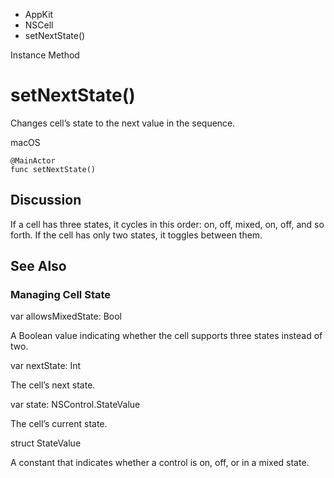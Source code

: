 

- AppKit
- NSCell
-  setNextState() 

Instance Method

# setNextState()

Changes cell’s state to the next value in the sequence.

macOS

``` source
@MainActor
func setNextState()
```

## Discussion

If a cell has three states, it cycles in this order: on, off, mixed, on, off, and so forth. If the cell has only two states, it toggles between them.

## See Also

### Managing Cell State

var allowsMixedState: Bool

A Boolean value indicating whether the cell supports three states instead of two.

var nextState: Int

The cell’s next state.

var state: NSControl.StateValue

The cell’s current state.

struct StateValue

A constant that indicates whether a control is on, off, or in a mixed state.

